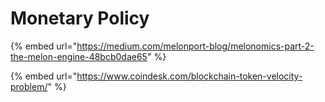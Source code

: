 # Monetary Policy

{% embed url="https://medium.com/melonport-blog/melonomics-part-2-the-melon-engine-48bcb0dae65" %}

{% embed url="https://www.coindesk.com/blockchain-token-velocity-problem/" %}

